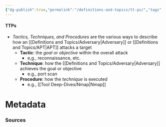```yaml
---
{"dg-publish":true,"permalink":"/definitions-and-topics/tt-ps/","tags":["defs_sec"],"updated":"2025-06-12T15:11:34.329-07:00"}
---
```


#### TTPs
- *Tactics, Techniques, and Procedures* are the various ways to describe how an [[Definitions and Topics/Adversary\|Adversary]] or [[Definitions and Topics/APT\|APT]] attacks a target
	- **Tactic**: the *goal* or *objective* within the overall attack
		- e,g., reconnaissance, etc.
	- **Technique**: how the [[Definitions and Topics/Adversary\|Adversary]] achieves the goal or objective
		- e.g., port scan
	- **Procedure**: how the *technique* is executed
		- e.g., [[Tool Deep-Dives/Nmap\|Nmap]]


# Metadata

### Sources